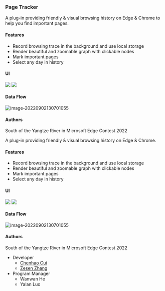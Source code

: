 ### Page Tracker

A plug-in providing friendly & visual browsing history on Edge & Chrome to help you find important pages.

#### Features

- Record browsing trace in the background and use local storage
- Render beautiful and zoomable graph with clickable nodes
- Mark important pages
- Select any day in history

#### UI

<div>
    <img src="https://s1.328888.xyz/2022/09/02/kGqaI.png">
    <img src="https://s1.328888.xyz/2022/09/02/kGXJj.png">
</div>

#### Data Flow

![image-20220902130701055](https://s1.328888.xyz/2022/09/02/kG8N5.png)

#### Authors

South of the Yangtze River in Microsoft Edge Contest 2022

A plug-in providing friendly & visual browsing history on Edge & Chrome.

#### Features

- Record browsing trace in the background and use local storage
- Render beautiful and zoomable graph with clickable nodes
- Mark important pages
- Select any day in history

#### UI

<div>
    <img src="https://s1.328888.xyz/2022/09/02/kGqaI.png">
    <img src="https://s1.328888.xyz/2022/09/02/kGXJj.png">
</div>

#### Data Flow

![image-20220902130701055](https://s1.328888.xyz/2022/09/02/kG8N5.png)

#### Authors

South of the Yangtze River in Microsoft Edge Contest 2022

- Developer
  - [Chenhao Cui](https://github.com/Unparalleled-Calvin)
  - [Zesen Zhang](https://github.com/Fernando-Zzs)
- Program Manager
  - Wanwan He
  - Yalan Luo